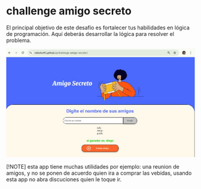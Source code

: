 # challenge amigo secreto
El principal objetivo de este desafío es fortalecer tus habilidades en lógica de programación. Aquí deberás desarrollar la lógica para resolver el problema.

![alt text](./assets/capamigosecreto.JPG)

[!NOTE] esta app tiene muchas utilidades por ejemplo: una reunion de amigos, y no se ponen de acuerdo quien ira a comprar las vebidas, usando esta app no abra discuciones quien le toque ir.
